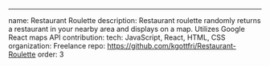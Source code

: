 ---
name: Restaurant Roulette
description: Restaurant roulette randomly returns a restaurant in your nearby area and displays on a map. Utilizes Google React maps API
contribution: 
tech: JavaScript, React, HTML, CSS
organization: Freelance
repo: https://github.com/kgottfri/Restaurant-Roulette
order: 3